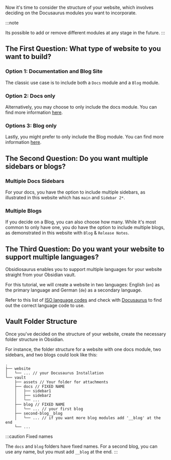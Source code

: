 
Now it's time to consider the structure of your website, which involves deciding on the Docusaurus modules you want to incorporate.

:::note

Its possible to add or remove different modules at any stage in the future.
:::


## The First Question: What type of website to you want to build?

### Option 1: Documentation  and Blog Site

The classic use case is to include both a `Docs` module and a `Blog` module.

### Option 2: Docs only

Alternatively, you may choose to only include the docs module.
You can find more information [here](https://docusaurus.io/docs/docs-introduction#docs-only-mode).

### Options 3: Blog only

Lastly, you might prefer to only include the Blog module.
You can find more information [here](https://docusaurus.io/docs/blog#blog-only-mode).


## The Second Question: Do you want multiple sidebars or blogs?

### Multiple Docs Sidebars

For your docs, you have the option to include multiple sidebars, as illustrated in this website which has `main` and `Sidebar 2*`.

### Multiple Blogs

If you decide on a Blog, you can also choose how many. While it's most common to only have one, you do have the option to include multiple blogs, as demonstrated in this website with `Blog` & `Release Notes`.

## The Third Question: Do you want your website to support multiple languages?

Obsidiosaurus enables you to support multiple languages for your website straight from your Obsidian vault. 

For this tutorial, we will create a website in two languages: English (`en`) as the primary language and German (`de`) as a secondary language. 

Refer to this list of [ISO language codes](https://en.wikipedia.org/wiki/List_of_ISO_639-1_codes) and check with [Docusaurus](https://docusaurus.io/docs/i18n/introduction) to find out the correct language code to use.

## Vault Folder Structure

Once you've decided on the structure of your website, create the necessary folder structure in Obsidian. 

For instance, the folder structure for a website with one docs module, two sidebars, and two blogs could look like this:

```
.
├── website
│   └── ... // your Docusaurus Installation
└── vault
    ├── assets // Your folder for attachments
    ├── docs // FIXED NAME
    │   ├── sidebar1
    │   ├── sidebar2
    │   └── ...
    ├── blog // FIXED NAME
    │   └── ... // your first blog
    ├── second-blog__blog
    │   └── ... // if you want more blog modules add '__blog' at the end
    └── ...
```

:::caution Fixed names

 The `docs` and `blog` folders have fixed names.
 For a second blog, you can use any name, but you must add `__blog` at the end.
:::


